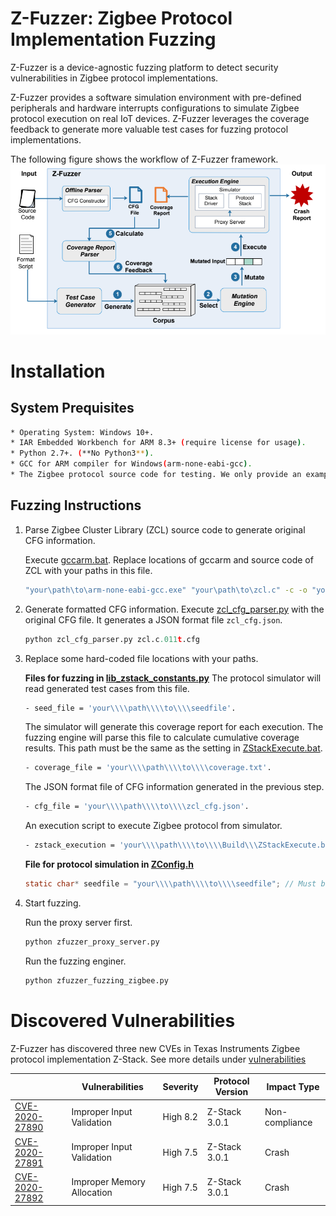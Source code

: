 # Z-Fuzzer: Zigbee Protocol Implementation Fuzzing

Z-Fuzzer is a device-agnostic fuzzing platform to detect security vulnerabilities in Zigbee protocol implementations.

Z-Fuzzer provides a software simulation environment with pre-defined peripherals and hardware interrupts configurations to simulate Zigbee protocol execution on real IoT devices. Z-Fuzzer leverages the coverage feedback to generate more valuable test cases for fuzzing protocol implementations.

The following figure shows the workflow of Z-Fuzzer framework.
![](zfuzzer.png)

# Installation

## System Prequisites ##
```bash
* Operating System: Windows 10+.
* IAR Embedded Workbench for ARM 8.3+ (require license for usage).
* Python 2.7+. (**No Python3**).
* GCC for ARM compiler for Windows(arm-none-eabi-gcc).
* The Zigbee protocol source code for testing. We only provide an example of protocol stack driver for testing TI Z-Stack implementation. Please import the original source code files to the folder zstack_iar.
```

## Fuzzing Instructions ##
1. Parse Zigbee Cluster Library (ZCL) source code to generate original CFG information.
   
   Execute [gccarm.bat](https://github.com/zigbeeprotocol/Z-Fuzzer/tree/master/offline_parser/gccarm.bat). Replace locations of gccarm and source code of ZCL with your paths in this file.
   ```bash    
   "your\path\to\arm-none-eabi-gcc.exe" "your\path\to\zcl.c" -c -o "your\path\to\output\zcl.o" @"your\path\to\offline_parser\gccarm_extra_compile.cfg" -fdump-tree-cfg-lineno
    ```
2. Generate formatted CFG information.
    Execute [zcl_cfg_parser.py](https://github.com/zigbeeprotocol/Z-Fuzzer/tree/master/offline_parser/zcl_cfg_parser.py) with the original CFG file. It generates a JSON format file `zcl_cfg.json`.
    ```python
    python zcl_cfg_parser.py zcl.c.011t.cfg
    ```
3. Replace some hard-coded file locations with your paths.
    
    **Files for fuzzing in [lib_zstack_constants.py](https://github.com/zigbeeprotocol/Z-Fuzzer/tree/master/lib_zstack_constants.py)**
     The protocol simulator will read generated test cases from this file.
    ```bash
	- seed_file = 'your\\\\path\\\\to\\\\seedfile'. 
    ```
   The simulator will generate this coverage report for each execution. The fuzzing engine will parse this file to calculate cumulative coverage results. This path must be the same as the setting in [ZStackExecute.bat](https://github.com/zigbeeprotocol/Z-Fuzzer/tree/master/Build/ZStackExecute.bat).
    ```bash
    - coverage_file = 'your\\\\path\\\\to\\\\coverage.txt'. 
    ``` 
    The JSON format file of CFG information generated in the previous step.
    ```bash
    - cfg_file = 'your\\\\path\\\\to\\\\zcl_cfg.json'. 
    ```
    An execution script to execute Zigbee protocol from simulator.
    ```bash
    - zstack_execution = 'your\\\\path\\\\to\\\\Build\\\ZStackExecute.bat'. 
    ```
    
    **File for protocol simulation in [ZConfig.h](https://github.com/zigbeeprotocol/Z-Fuzzer/tree/master/zstack_iar/ZMain/ZConfig.h)**
    ```C
    static char* seedfile = "your\\\\path\\\\to\\\\seedfile"; // Must be the same as the above
    ```
4. Start fuzzing.
    
    Run the proxy server first.
    ```python
    python zfuzzer_proxy_server.py
    ```
    Run the fuzzing enginer.
    ```python
    python zfuzzer_fuzzing_zigbee.py
    ```

# Discovered Vulnerabilities

Z-Fuzzer has discovered three new CVEs in Texas Instruments Zigbee protocol implementation Z-Stack. See more details under [vulnerabilities](vulnerabilities)

|   | Vulnerabilities | Severity | Protocol Version | Impact Type |
| - |----------|-----------------|---------|--------------------|
|[CVE-2020-27890](https://nvd.nist.gov/vuln/detail/CVE-2020-27890)| Improper Input Validation | High 8.2 | Z-Stack 3.0.1 | Non-compliance |
|[CVE-2020-27891](https://nvd.nist.gov/vuln/detail/CVE-2020-27891)| Improper Input Validation | High 7.5 | Z-Stack 3.0.1 | Crash |
|[CVE-2020-27892](https://nvd.nist.gov/vuln/detail/CVE-2020-27892)| Improper Memory Allocation | High 7.5 | Z-Stack 3.0.1 | Crash |
